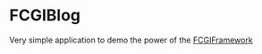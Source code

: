 FCGIBlog
========
Very simple application to demo the power of the [FCGIFramework](https://github.com/andyleap/FCGIFramework)
